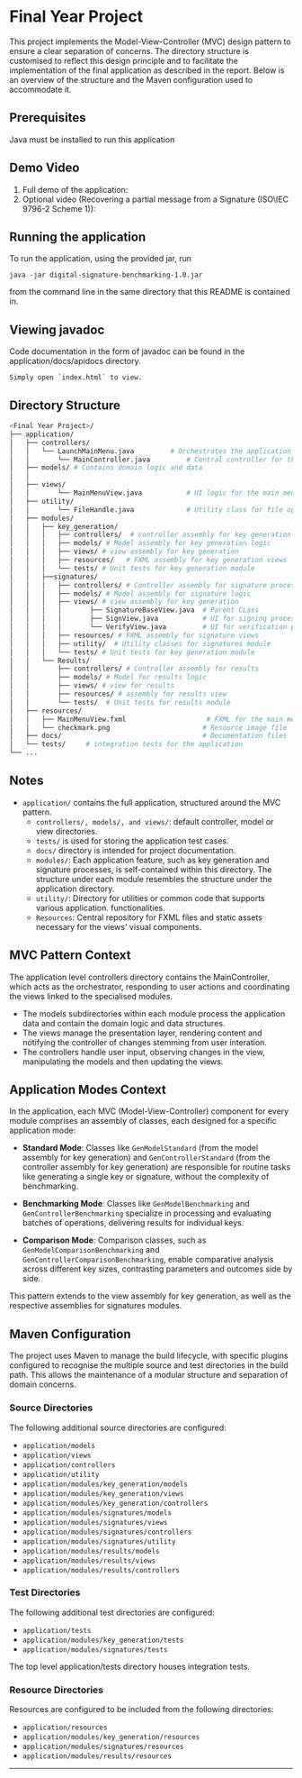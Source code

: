 # Final Year Project

This project implements the Model-View-Controller (MVC) design pattern to ensure a clear separation
of concerns. The directory structure is customised to reflect this design principle and to
facilitate the implementation of the final application as described in the report.
Below is an overview of the structure and the Maven configuration used to accommodate it.

## Prerequisites

Java must be installed to run this application

## Demo Video

1. Full demo of the application:
2. Optional video (Recovering a partial message from a Signature (ISO\IEC 9796-2
   Scheme 1)):

## Running the application

To run the application, using the provided jar, run

```
java -jar digital-signature-benchmarking-1.0.jar
```

from the command line in the same directory that this README is contained in.

## Viewing javadoc

Code documentation in the form of javadoc can be found in the application/docs/apidocs directory.

```
Simply open `index.html` to view.
```

## Directory Structure

```bash
<Final Year Project>/
├── application/
│   ├── controllers/
│   │   └── LaunchMainMenu.java         # Orchestrates the application flow
│   │       └── MainController.java         # Central controller for the application
│   ├── models/ # Contains domain logic and data
│   │            
│   ├── views/
│   │       └── MainMenuView.java           # UI logic for the main menu
│   ├── utility/
│   │       └── FileHandle.java             # Utility class for file operations
│   ├── modules/
│   │   ├── key_generation/
│   │   │   ├── controllers/  # controller assembly for key generation
│   │   │   ├── models/ # Model assembly for key generation logic
│   │   │   ├── views/ # view assembly for key generation
│   │   │   ├── resources/   # FXML assembly for key generation views
│   │   │   └── tests/ # Unit tests for key generation module
│   │   ├──signatures/
│   │   │   ├── controllers/ # Controller assembly for signature processes
│   │   │   ├── models/ # Model assembly for signature logic
│   │   │   ├── views/ # view assembly for key generation
│   │   │   │       ├── SignatureBaseView.java  # Parent CLass
│   │   │   │       ├── SignView.java           # UI for signing process
│   │   │   │       └── VerifyView.java         # UI for verification process
│   │   │   ├── resources/ # FXML assembly for signature views
│   │   │   ├── utility/  # Utility classes for signatures module
│   │   │   └── tests/ # Unit tests for key generation module
│   │   └── Results/
│   │       ├── controllers/ # Controller assembly for results
│   │       ├── models/ # Model for results logic
│   │       ├── views/ # view for results
│   │       ├── resources/ # assembly for results view
│   │       └── tests/  # Unit tests for results module
│   ├── resources/
│   │   ├── MainMenuView.fxml                    # FXML for the main menu
│   │   └── checkmark.png                       # Resource image file
│   ├── docs/                                   # Documentation files
│   └── tests/     # integration tests for the application
└── ...
```

## Notes

- `application/` contains the full application, structured around the MVC pattern.
    - `controllers/, models/, and views/`: default controller, model or view directories.
    - `tests/` is used for storing the application test cases.
    - `docs/` directory is intended for project documentation.
    - `modules/`: Each application feature, such as key generation and signature processes, is
      self-contained within this directory. The structure under each module resembles the structure
      under the application directory.
    - `utility/`: Directory for utilities or common code that supports various application.
      functionalities.
    - `Resources`: Central repository for FXML files and static assets necessary for the views'
      visual components.

## MVC Pattern Context

The application level controllers directory contains the MainController, which acts as the
orchestrator, responding to user actions and coordinating the views linked to the specialised
modules.

- The models subdirectories within each module process the application data and contain the domain
  logic and data structures.
- The views manage the presentation layer, rendering content and notifying the controller of changes
  stemming from user interation.
- The controllers handle user input, observing changes in the view, manipulating the models and then
  updating the views.

## Application Modes Context

In the application, each MVC (Model-View-Controller) component for every module comprises an assembly of classes, each
designed for a specific application mode:

- **Standard Mode**: Classes like `GenModelStandard` (from the model assembly for key generation)
  and `GenControllerStandard` (from the controller assembly for key generation) are responsible for routine tasks like
  generating a single key or signature, without the complexity of benchmarking.

- **Benchmarking Mode**: Classes like `GenModelBenchmarking` and `GenControllerBenchmarking` specialize in processing
  and evaluating batches of operations, delivering results for individual keys.

- **Comparison Mode**: Comparison classes, such as `GenModelComparisonBenchmarking`
  and `GenControllerComparisonBenchmarking`, enable comparative analysis across different key sizes, contrasting
  parameters and outcomes side by side.

This pattern extends to the view assembly for key generation, as well as the respective assemblies for signatures
modules.

## Maven Configuration

The project uses Maven to manage the build lifecycle, with specific plugins configured to recognise
the multiple source and test directories in the build path. This allows the maintenance of a modular
structure and separation of domain concerns.

### Source Directories

The following additional source directories are configured:

- `application/models`
- `application/views`
- `application/controllers`
- `application/utility`
- `application/modules/key_generation/models`
- `application/modules/key_generation/views`
- `application/modules/key_generation/controllers`
- `application/modules/signatures/models`
- `application/modules/signatures/views`
- `application/modules/signatures/controllers`
- `application/modules/signatures/utility`
- `application/modules/results/models`
- `application/modules/results/views`
- `application/modules/results/controllers`

### Test Directories

The following additional test directories are configured:

- `application/tests`
- `application/modules/key_generation/tests`
- `application/modules/signatures/tests`

The top level application/tests directory houses integration tests.

### Resource Directories

Resources are configured to be included from the following directories:

- `application/resources`
- `application/modules/key_generation/resources`
- `application/modules/signatures/resources`
- `application/modules/results/resources`

---





